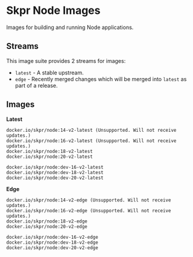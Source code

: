 Skpr Node Images
================

Images for building and running Node applications.

## Streams

This image suite provides 2 streams for images:

* `latest` - A stable upstream.
* `edge` - Recently merged changes which will be merged into `latest` as part of a release.

## Images

**Latest**

```
docker.io/skpr/node:14-v2-latest (Unsupported. Will not receive updates.)
docker.io/skpr/node:16-v2-latest (Unsupported. Will not receive updates.)
docker.io/skpr/node:18-v2-latest
docker.io/skpr/node:20-v2-latest

docker.io/skpr/node:dev-16-v2-latest
docker.io/skpr/node:dev-18-v2-latest
docker.io/skpr/node:dev-20-v2-latest
```

**Edge**

```
docker.io/skpr/node:14-v2-edge (Unsupported. Will not receive updates.)
docker.io/skpr/node:16-v2-edge (Unsupported. Will not receive updates.)
docker.io/skpr/node:18-v2-edge
docker.io/skpr/node:20-v2-edge

docker.io/skpr/node:dev-16-v2-edge
docker.io/skpr/node:dev-18-v2-edge
docker.io/skpr/node:dev-20-v2-edge
```

